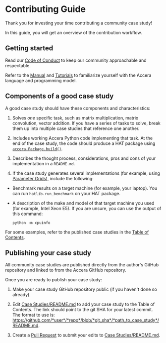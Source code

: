 [//]: # (Project: Accera)
[//]: # (Version: v1.2.4)

# Contributing Guide

Thank you for investing your time contributing a community case study!

In this guide, you will get an overview of the contribution workflow.

## Getting started

Read our [Code of Conduct](https://github.com/microsoft/Accera/raw/main/CODE_OF_CONDUCT.md) to keep our community approachable and respectable.

Refer to the [Manual](../Manual/00%20Introduction.md) and [Tutorials](../Tutorials/README.md) to familiarize yourself with the Accera language and programming model.

## Components of a good case study

A good case study should have these components and characteristics:

1. Solves *one* specific task, such as matrix multiplication, matrix convolution, vector addition. If you have a series of tasks to solve, break them up into multiple case studies that reference one another.

2. Includes working Accera Python code implementing that task. At the end of the case study, the code should produce a HAT package using [`accera.Package.build()`](../Manual/10%20Packages.md).

3. Describes the thought process, considerations, pros and cons of your implementation in a `README.md`.

4. If the case study generates several implementations (for example, using [Parameter Grids](../Manual/09%20Parameters.md)), include the following:
  - Benchmark results on a target machine (for example, your laptop). You can run `hatlib.run_benchmark` on your HAT package.
  - A description of the make and model of that target machine you used (for example, Intel Xeon E5). If you are unsure, you can use the output of this command:

    ```shell
    python -m cpuinfo
    ```

For some examples, refer to the published case studies in the [Table of Contents](README.md).

## Publishing your case study

All community case studies are published directly from the author's GitHub repository and linked to from the Accera GitHub repository.

Once you are ready to publish your case study:
1. Make your case study GitHub repository public (if you haven't done so already).

2. Edit [Case Studies/README.md](https://github.com/microsoft/Accera/blob/main/docs/Case%20Studies/README.md) to add your case study to the Table of Contents. The link should point to the git SHA for your latest commit. The format to use is: https://github.com/*user*/*repo*/blob/*git_sha*/*path_to_case_study*/README.md.

3. Create a [Pull Request](https://github.com/microsoft/Accera/compare) to submit your edits to [Case Studies/README.md](https://github.com/microsoft/Accera/blob/main/docs/Case%20Studies/README.md).
